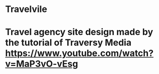 # Travelvile
# Travel agency site design made by the tutorial of Traversy Media https://www.youtube.com/watch?v=MaP3vO-vEsg
